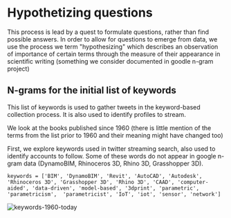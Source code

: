 # Hypothetizing questions

This process is lead by a quest to formulate questions, rather than find possible answers. In order to allow for questions to emerge from data, we use the process we term "hypothesizing" which describes an observation of importance of certain terms through the measure of their appearance in scientific writing (something we consider documented in goodle n-gram project)

## N-grams for the initial list of keywords
This list of keywords is used to gather tweets in the keyword-based collection process. It is also used to identify profiles to stream.

We look at the books published since 1960 (there is little mention of the terms from the list prior to 1960 and their meaning might have changed too)

First, we explore keywords used in twitter streaming search, also used to identify accounts to follow. Some of these words do not appear in google n-gram data (DynamoBIM, Rhinoceros 3D, Rhino 3D, Grasshopper 3D).

`keywords = ['BIM', 'DynamoBIM', 'Revit', 'AutoCAD', 'Autodesk', 'Rhinoceros 3D', 'Grasshopper 3D', 'Rhino 3D', 'CAAD', 'computer-aided', 'data-driven', 'model-based', '3dprint', 'parametric', 'parametricism',  'parametricist', 'IoT', 'iot', 'sensor', 'network']`

![keywords-1960-today](https://drive.google.com/uc?id=0B7ptyl0pGIJyVzhyZGpXWldKeXc "Keywords n-gram from 1960 to today")
